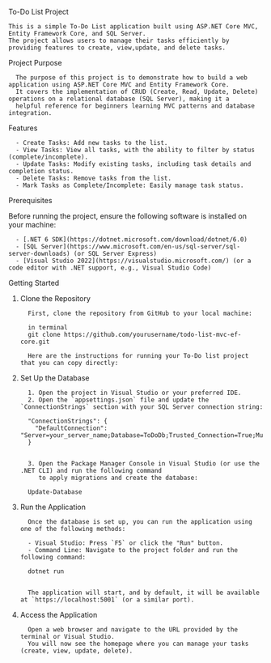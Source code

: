 To-Do List Project

    This is a simple To-Do List application built using ASP.NET Core MVC, Entity Framework Core, and SQL Server.
    The project allows users to manage their tasks efficiently by providing features to create, view,update, and delete tasks.

 Project Purpose

      The purpose of this project is to demonstrate how to build a web application using ASP.NET Core MVC and Entity Framework Core. 
      It covers the implementation of CRUD (Create, Read, Update, Delete) operations on a relational database (SQL Server), making it a 
      helpful reference for beginners learning MVC patterns and database integration.

Features

      - Create Tasks: Add new tasks to the list.
      - View Tasks: View all tasks, with the ability to filter by status (complete/incomplete).
      - Update Tasks: Modify existing tasks, including task details and completion status.
      - Delete Tasks: Remove tasks from the list.
      - Mark Tasks as Complete/Incomplete: Easily manage task status.

Prerequisites

Before running the project, ensure the following software is installed on your machine:

      - [.NET 6 SDK](https://dotnet.microsoft.com/download/dotnet/6.0)
      - [SQL Server](https://www.microsoft.com/en-us/sql-server/sql-server-downloads) (or SQL Server Express)
      - [Visual Studio 2022](https://visualstudio.microsoft.com/) (or a code editor with .NET support, e.g., Visual Studio Code)

Getting Started

 1. Clone the Repository

          First, clone the repository from GitHub to your local machine:
          
          in terminal
          git clone https://github.com/yourusername/todo-list-mvc-ef-core.git
          
          Here are the instructions for running your To-Do list project that you can copy directly:

 2. Set Up the Database

          1. Open the project in Visual Studio or your preferred IDE.
          2. Open the `appsettings.json` file and update the `ConnectionStrings` section with your SQL Server connection string:
          
          "ConnectionStrings": {
            "DefaultConnection": "Server=your_server_name;Database=ToDoDb;Trusted_Connection=True;MultipleActiveResultSets=true"
          }
          
          
          3. Open the Package Manager Console in Visual Studio (or use the .NET CLI) and run the following command
             to apply migrations and create the database:
          
          Update-Database


 4. Run the Application

          Once the database is set up, you can run the application using one of the following methods:
          
          - Visual Studio: Press `F5` or click the "Run" button.
          - Command Line: Navigate to the project folder and run the following command:
          
          dotnet run


          The application will start, and by default, it will be available at `https://localhost:5001` (or a similar port).

 5. Access the Application

          Open a web browser and navigate to the URL provided by the terminal or Visual Studio.
          You will now see the homepage where you can manage your tasks (create, view, update, delete).


